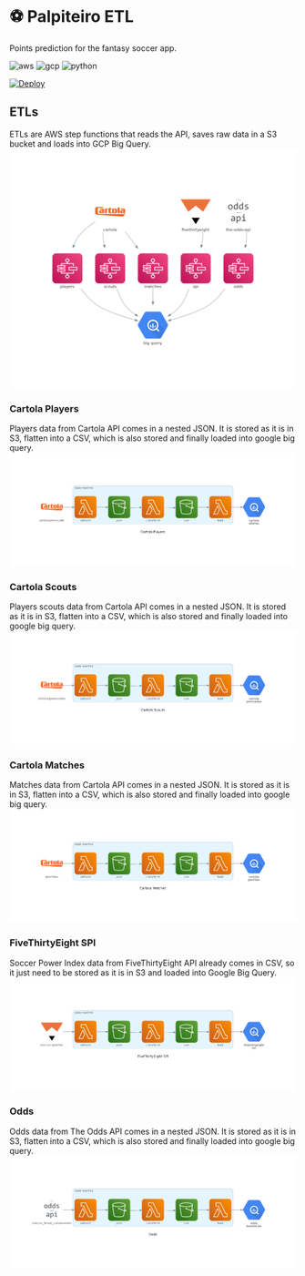 # :soccer: Palpiteiro ETL
Points prediction for the fantasy soccer app.

![aws](https://img.shields.io/badge/Amazon_AWS-FF9900?logo=amazonaws&logoColor=white)
![gcp](https://img.shields.io/badge/Google_Cloud-4285F4?logo=google-cloud&logoColor=white)
![python](https://img.shields.io/badge/Python-FFD43B?logo=python&logoColor=blue)

[![Deploy](https://github.com/matheusccouto/palpiteiro-etl/actions/workflows/deploy.yml/badge.svg)](https://github.com/matheusccouto/palpiteiro-etl/actions/workflows/deploy.yml)

## ETLs
ETLs are AWS step functions that reads the API, saves raw data in a S3 bucket and loads into GCP Big Query.
![overview](diagrams/overview.png)

### Cartola Players
Players data from Cartola API comes in a nested JSON. It is stored as it is in S3, flatten into a CSV, which is also stored and finally loaded into google big query.
![state-machine-cartola-players](diagrams/state-machine-cartola-players.png)

### Cartola Scouts
Players scouts data from Cartola API comes in a nested JSON. It is stored as it is in S3, flatten into a CSV, which is also stored and finally loaded into google big query.
![state-machine-cartola-scouts](diagrams/state-machine-cartola-scouts.png)

### Cartola Matches
Matches data from Cartola API comes in a nested JSON. It is stored as it is in S3, flatten into a CSV, which is also stored and finally loaded into google big query.
![state-machine-cartola-matches](diagrams/state-machine-cartola-matches.png)

### FiveThirtyEight SPI
Soccer Power Index data from FiveThirtyEight API already comes in CSV, so it just need to be stored as it is in S3 and loaded into Google Big Query.
![state-machine-fivethirtyeight-spi](diagrams/state-machine-fivethirtyeight-spi.png)

### Odds
Odds data from The Odds API comes in a nested JSON. It is stored as it is in S3, flatten into a CSV, which is also stored and finally loaded into google big query.
![state-machine-odds](diagrams/state-machine-odds.png)